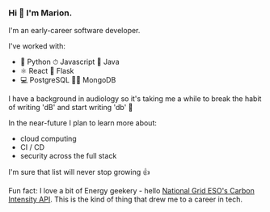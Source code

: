 ### Hi 👋  I'm Marion.

I'm an early-career software developer.  


I've worked with:
* 🐍 Python       ⏱ Javascript        🧱 Java     
* ⚛️ React        🍟 Flask        
* 💻 PostgreSQL       💃🕺 MongoDB 


I have a background in audiology so it's taking me a while to break the habit of writing 'dB' and start writing 'db' 🎵 


In the near-future I plan to learn more about:
* cloud computing
* CI / CD
* security across the full stack


I'm sure that list will never stop growing 👍


Fun fact: I love a bit of Energy geekery - hello [National Grid ESO's Carbon Intensity API](https://carbonintensity.org.uk/). This is the kind of thing that drew me to a career in tech.


